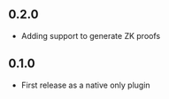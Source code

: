 ## 0.2.0

* Adding support to generate ZK proofs

## 0.1.0

* First release as a native only plugin
